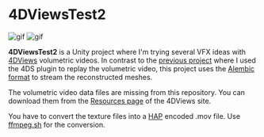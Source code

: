 4DViewsTest2
============

![gif](https://i.imgur.com/8WI4EIl.gif)
![gif](https://i.imgur.com/YmyF0wB.gif)

**4DViewsTest2** is a Unity project where I'm trying several VFX ideas with
[4DViews] volumetric videos. In contrast to the [previous project] where I used
the 4DS plugin to replay the volumetric video, this project uses the
[Alembic format] to stream the reconstructed meshes.

[4DViews]: https://www.4dviews.com/
[previous project]: https://github.com/keijiro/4DViewsTest
[Alembic format]:
  https://docs.unity3d.com/Packages/com.unity.formats.alembic@latest

The volumetric video data files are missing from this repository. You can
download them from the [Resources page] of the 4DViews site.

[Resources page]: https://www.4dviews.com/volumetric-resources

You have to convert the texture files into a [HAP] encoded .mov file. Use
[ffmpeg.sh] for the conversion.

[HAP]: https://hap.video/
[ffmpeg.sh]: /ffmpeg.sh
